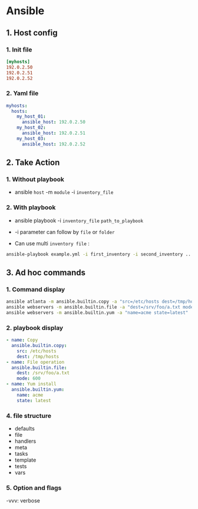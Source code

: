 # Ansible
## 1. Host config
### 1. Init file
```toml
[myhosts]
192.0.2.50
192.0.2.51
192.0.2.52
```
### 2. Yaml file
```yaml
myhosts:
  hosts:
    my_host_01:
      ansible_host: 192.0.2.50
    my_host_02:
      ansible_host: 192.0.2.51
    my_host_03:
      ansible_host: 192.0.2.52
```
## 2. Take Action
### 1. Without playbook
* ansible `host` -m `module` -i `inventory_file`
### 2. With playbook
* ansible playbook -i `inventory_file` `path_to_playbook`

* -i parameter can follow by `file` or `folder`
* Can use multi `inventory file` :
```bash
ansible-playbook example.yml -i first_inventory -i second_inventory ...
```
## 3. Ad hoc commands
### 1. Command display
```bash
ansible atlanta -m ansible.builtin.copy -a "src=/etc/hosts dest=/tmp/hosts"
ansible webservers -m ansible.builtin.file -a "dest=/srv/foo/a.txt mode=600"
ansible webservers -m ansible.builtin.yum -a "name=acme state=latest"
```
### 2. playbook display
```yaml
- name: Copy
  ansible.builtin.copy:
    src: /etc/hosts
    dest: /tmp/hosts
- name: File operation
  ansible.builtin.file:
    dest: /srv/foo/a.txt
    mode: 600
- name: Yum install
  ansible.builtin.yum:
    name: acme
    state: latest
```
### 4. file structure
* defaults
* file
* handlers
* meta
* tasks
* template
* tests
* vars
### 5. Option and flags
-vvv: verbose
